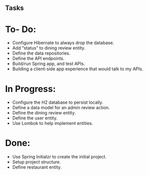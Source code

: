 ## Tasks
# To- Do:
- Configure Hibernate to always drop the database.
- Add “status” to  dining review entity.
- Define the data repositories.
- Define the API endpoints.
- Build/run Spring app, and test APIs.
- Building a client-side app experience that would talk to my APIs.

# In Progress:
- Configure the H2 database to persist locally.
- Define a data model for an admin review action.
- Define the dining review entity.
- Define the user entity.
- Use Lombok to help implement entities.

# Done:
- Use Spring Initialzr to create the initial project.
- Setup project structure.
- Define restaurant entity.